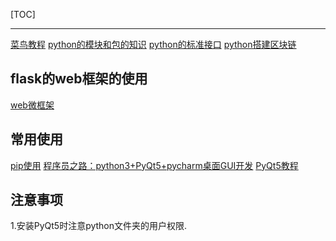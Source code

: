 [TOC]

---
[菜鸟教程](http://www.runoob.com/python3/python3-tutorial.html)
[python的模块和包的知识](http://blog.csdn.net/leadai/article/details/78558086)
[python的标准接口](http://python.usyiyi.cn/translate/python_352/library/index.html)
[python搭建区块链](http://mp.weixin.qq.com/s?__biz=MjM5NTg2NTU0Ng%3D%3D&chksm=bd5d22298a2aab3f7bf5636e4ee008c16b70ab4d415174353896bc9a432bf0c8d872191775fe&idx=2&mid=2656597132&scene=0&sn=fba9c1fc06f90923415820c871b978b4#rd)

## flask的web框架的使用
[web微框架](http://docs.jinkan.org/docs/flask/)

## 常用使用
[pip使用][1]
[程序员之路：python3+PyQt5+pycharm桌面GUI开发][2]
[PyQt5教程][3]

## 注意事项
1.安装PyQt5时注意python文件夹的用户权限.

[1]:http://blog.csdn.net/u012450329/article/details/52537651
[2]:http://blog.sina.com.cn/s/blog_989218ad0102wz1k.html
[3]:http://code.py40.com/pyqt5/